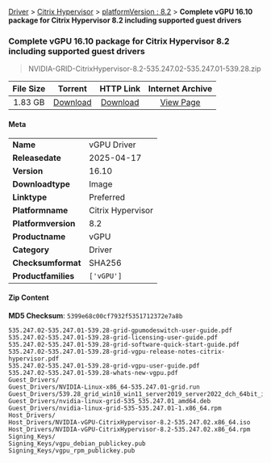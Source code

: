 
[Driver](/README.md)  >  [Citrix Hypervisor](/index/Driver/Citrix_Hypervisor.md)  >  [platformVersion : 8.2](/index/Driver/Citrix_Hypervisor/8.2.md)  >  **Complete vGPU 16.10 package for Citrix Hypervisor 8.2 including supported guest drivers**


###    Complete vGPU 16.10 package for Citrix Hypervisor 8.2 including supported guest drivers

> NVIDIA-GRID-CitrixHypervisor-8.2-535.247.02-535.247.01-539.28.zip   


| **File Size** | **Torrent**  | **HTTP Link** | **Internet Archive** |
|:-------------:|:------------:|:-------------:|:--------------------:|
| 1.83 GB |  [Download](https://archive.org/download/nvgpu_NVIDIA-GRID-CitrixHypervisor-8.2-535.247.02-535.247.01-539.28.zip/nvgpu_NVIDIA-GRID-CitrixHypervisor-8.2-535.247.02-535.247.01-539.28.zip_archive.torrent)       | [Download](https://archive.org/compress/nvgpu_NVIDIA-GRID-CitrixHypervisor-8.2-535.247.02-535.247.01-539.28.zip) | [View Page](https://archive.org/details/nvgpu_NVIDIA-GRID-CitrixHypervisor-8.2-535.247.02-535.247.01-539.28.zip)       |

#### Meta

<table>
<tr><td><strong>Name</strong></td><td>vGPU Driver</td></tr>
<tr><td><strong>Releasedate</strong></td><td>2025-04-17</td></tr>
<tr><td><strong>Version</strong></td><td>16.10</td></tr>
<tr><td><strong>Downloadtype</strong></td><td>Image</td></tr>
<tr><td><strong>Linktype</strong></td><td>Preferred</td></tr>
<tr><td><strong>Platformname</strong></td><td>Citrix Hypervisor</td></tr>
<tr><td><strong>Platformversion</strong></td><td>8.2</td></tr>
<tr><td><strong>Productname</strong></td><td>vGPU</td></tr>
<tr><td><strong>Category</strong></td><td>Driver</td></tr>
<tr><td><strong>Checksumformat</strong></td><td>SHA256</td></tr>
<tr><td><strong>Productfamilies</strong></td><td><code>['vGPU']</code></td></tr>
</table>

#### Zip Content

**MD5 Checksum**: `5399e68c00cf7932f5351712372e7a8b`

```text
535.247.02-535.247.01-539.28-grid-gpumodeswitch-user-guide.pdf
535.247.02-535.247.01-539.28-grid-licensing-user-guide.pdf
535.247.02-535.247.01-539.28-grid-software-quick-start-guide.pdf
535.247.02-535.247.01-539.28-grid-vgpu-release-notes-citrix-hypervisor.pdf
535.247.02-535.247.01-539.28-grid-vgpu-user-guide.pdf
535.247.02-535.247.01-539.28-whats-new-vgpu.pdf
Guest_Drivers/
Guest_Drivers/NVIDIA-Linux-x86_64-535.247.01-grid.run
Guest_Drivers/539.28_grid_win10_win11_server2019_server2022_dch_64bit_international.exe
Guest_Drivers/nvidia-linux-grid-535_535.247.01_amd64.deb
Guest_Drivers/nvidia-linux-grid-535-535.247.01-1.x86_64.rpm
Host_Drivers/
Host_Drivers/NVIDIA-vGPU-CitrixHypervisor-8.2-535.247.02.x86_64.iso
Host_Drivers/NVIDIA-vGPU-CitrixHypervisor-8.2-535.247.02.x86_64.rpm
Signing_Keys/
Signing_Keys/vgpu_debian_publickey.pub
Signing_Keys/vgpu_rpm_publickey.pub
```